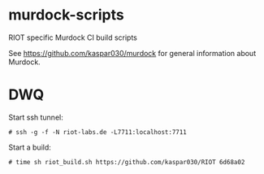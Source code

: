 # murdock-scripts
RIOT specific Murdock CI build scripts

See https://github.com/kaspar030/murdock for general information about Murdock.


# DWQ

Start ssh tunnel:

    # ssh -g -f -N riot-labs.de -L7711:localhost:7711

Start a build:

    # time sh riot_build.sh https://github.com/kaspar030/RIOT 6d68a02
